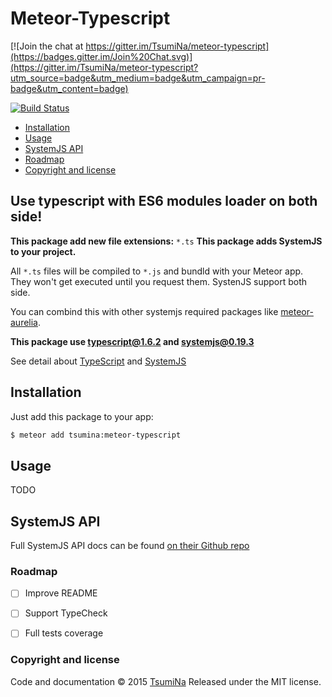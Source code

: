 # Meteor-Typescript

[![Join the chat at https://gitter.im/TsumiNa/meteor-typescript](https://badges.gitter.im/Join%20Chat.svg)](https://gitter.im/TsumiNa/meteor-typescript?utm_source=badge&utm_medium=badge&utm_campaign=pr-badge&utm_content=badge)

[![Build Status](https://travis-ci.org/TsumiNa/meteor-typescript.svg)](https://travis-ci.org/TsumiNa/meteor-typescript)

- [Installation](#installation)
- [Usage](#usage)
- [SystemJS API](#systemjs-api)
- [Roadmap](#roadmap)
- [Copyright and license](#copyright-and-license)

## Use typescript with ES6 modules loader on both side!

**This package add new file extensions:** `*.ts`
**This package adds SystemJS to your project.**

All `*.ts` files will be compiled to `*.js` and bundld with your Meteor app. They won't get executed until you request them. SystenJS support both side.

You can combind this with other systemjs required packages like [meteor-aurelia](https://github.com/TsumiNa/meteor-aurelia).

**This package use [typescript@1.6.2](https://github.com/Microsoft/TypeScript/releases/tag/v1.6.2) and [systemjs@0.19.3](https://github.com/systemjs/systemjs/releases/tag/0.19.3)**

See detail about [TypeScript](https://github.com/Microsoft/TypeScript) and [SystemJS](https://github.com/systemjs/systemjs)


## Installation

Just add this package to your app:
```bash
$ meteor add tsumina:meteor-typescript
```

## Usage

TODO


## SystemJS API

Full SystemJS API docs can be found [on their Github repo](https://github.com/systemjs/systemjs/blob/master/docs/system-api.md)


### Roadmap

- [ ] Improve README
- [ ] Support TypeCheck 
- [ ] Full tests coverage


### Copyright and license

Code and documentation &copy; 2015 [TsumiNa](https://github.com/TsumiNa)
Released under the MIT license. 
